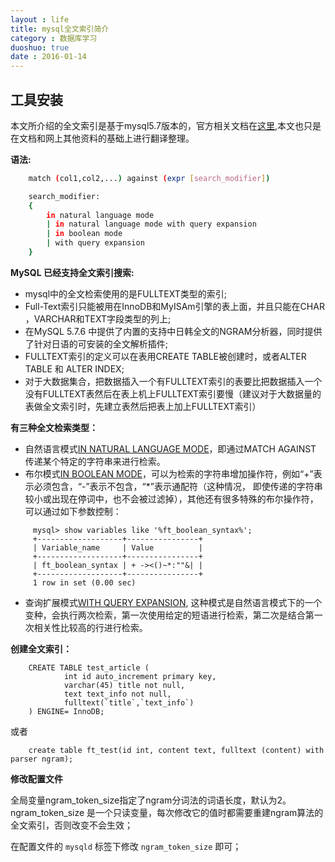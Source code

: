 ```yaml
---
layout : life
title: mysql全文索引简介
category : 数据库学习
duoshuo: true
date : 2016-01-14
---
```



## 工具安装

本文所介绍的全文索引是基于mysql5.7版本的，官方相关文档在[这里](http://dev.mysql.com/doc/refman/5.7/en/fulltext-search.html),本文也只是在文档和网上其他资料的基础上进行翻译整理。

<!-- more -->

**语法:**

```sh
	match (col1,col2,...) against (expr [search_modifier])

	search_modifier:
	{
		in natural language mode
		| in natural language mode with query expansion
		| in boolean mode
		| with query expansion
	}
```

**MySQL 已经支持全文索引搜索:**

* mysql中的全文检索使用的是FULLTEXT类型的索引;
* Full-Text索引只能被用在InnoDB和MyISAm引擎的表上面，并且只能在CHAR ，VARCHAR和TEXT字段类型的列上;
* 在MySQL 5.7.6 中提供了内置的支持中日韩全文的NGRAM分析器，同时提供了针对日语的可安装的全文解析插件;
* FULLTEXT索引的定义可以在表用CREATE TABLE被创建时，或者ALTER TABLE 和 ALTER INDEX;
* 对于大数据集合，把数据插入一个有FULLTEXT索引的表要比把数据插入一个没有FULLTEXT表然后在表上机上FULLTEXT索引要慢（建议对于大数据量的表做全文索引时，先建立表然后把表上加上FULLTEXT索引）


**有三种全文检索类型：**

+ 自然语言模式[IN NATURAL LANGUAGE MODE](http://dev.mysql.com/doc/refman/5.7/en/fulltext-natural-language.html)，即通过MATCH AGAINST 传递某个特定的字符串来进行检索。
+ 布尔模式[IN BOOLEAN MODE](http://dev.mysql.com/doc/refman/5.7/en/fulltext-boolean.html)，可以为检索的字符串增加操作符，例如“+”表示必须包含，“-”表示不包含，“*”表示通配符（这种情况， 即使传递的字符串较小或出现在停词中，也不会被过滤掉），其他还有很多特殊的布尔操作符，可以通过如下参数控制：

```mysql
	 mysql> show variables like '%ft_boolean_syntax%';
	 +-------------------+----------------+
	 | Variable_name     | Value          |
	 +-------------------+----------------+
	 | ft_boolean_syntax | + -><()~*:""&| |
	 +-------------------+----------------+
	 1 row in set (0.00 sec)
```

+ 查询扩展模式[WITH QUERY EXPANSION](http://dev.mysql.com/doc/refman/5.7/en/fulltext-query-expansion.html), 这种模式是自然语言模式下的一个变种，会执行两次检索，第一次使用给定的短语进行检索，第二次是结合第一次相关性比较高的行进行检索。

**创建全文索引：**

```mysql
	CREATE TABLE test_article (
			int id auto_increment primary key, 
			varchar(45) title not null,
			text text_info not null,
			fulltext(`title`,`text_info`)
	) ENGINE= InnoDB;
```

或者

```mysql
	create table ft_test(id int, content text, fulltext (content) with parser ngram);
```

**修改配置文件**

全局变量ngram_token_size指定了ngram分词法的词语长度，默认为2。ngram_token_size 是一个只读变量，每次修改它的值时都需要重建ngram算法的全文索引，否则改变不会生效；

在配置文件的 `mysqld` 标签下修改 `ngram_token_size` 即可；